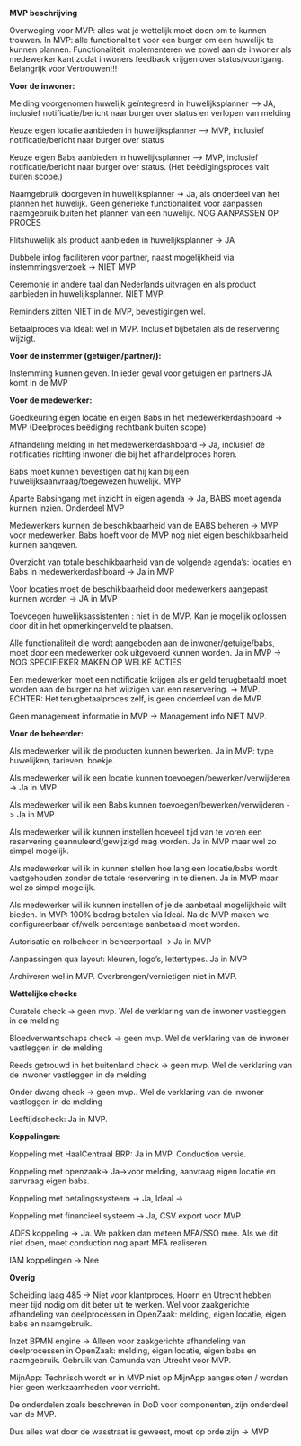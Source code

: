 **MVP beschrijving**

Overweging voor MVP: alles wat je wettelijk moet doen om te kunnen trouwen.
In MVP: alle functionaliteit voor een burger om een huwelijk te kunnen plannen. 
Functionaliteit implementeren we zowel aan de inwoner als medewerker kant zodat inwoners feedback krijgen over status/voortgang. Belangrijk voor Vertrouwen!!!

**Voor de inwoner:**

Melding voorgenomen huwelijk geïntegreerd in huwelijksplanner --> JA, inclusief notificatie/bericht naar burger over status en verlopen van melding

Keuze eigen locatie aanbieden in huwelijksplanner --> MVP, inclusief notificatie/bericht naar burger over status

Keuze eigen Babs aanbieden in huwelijksplanner --> MVP, inclusief notificatie/bericht naar burger over status. (Het beëdigingsproces valt buiten scope.)

Naamgebruik doorgeven in huwelijksplanner -> Ja, als onderdeel van het plannen het huwelijk. Geen generieke functionaliteit voor aanpassen naamgebruik buiten het plannen van een huwelijk. NOG AANPASSEN OP PROCES


Flitshuwelijk als product aanbieden in huwelijksplanner -> JA

Dubbele inlog faciliteren voor partner, naast mogelijkheid via instemmingsverzoek -> NIET MVP

Ceremonie in andere taal dan Nederlands uitvragen en als product aanbieden in huwelijksplanner. 
NIET MVP.

Reminders zitten NIET in de MVP, bevestigingen wel. 

Betaalproces via Ideal: wel in MVP. Inclusief bijbetalen als de reservering wijzigt.

**Voor de instemmer (getuigen/partner/):**

Instemming kunnen geven. In ieder geval voor getuigen en partners JA komt in de MVP

**Voor de medewerker:**

Goedkeuring eigen locatie en eigen Babs in het medewerkerdashboard -> MVP (Deelproces beëdiging rechtbank buiten scope)

Afhandeling melding in het medewerkerdashboard -> Ja, inclusief de notificaties richting inwoner die bij het afhandelproces horen.

Babs moet kunnen bevestigen dat hij kan bij een huwelijksaanvraag/toegewezen huwelijk. MVP

Aparte Babsingang met inzicht in eigen agenda -> Ja, BABS moet agenda kunnen inzien. Onderdeel MVP

Medewerkers kunnen de beschikbaarheid van de BABS beheren -> MVP voor medewerker.
Babs hoeft voor de MVP nog niet eigen beschikbaarheid kunnen aangeven.

Overzicht van totale beschikbaarheid van de volgende agenda’s: locaties en Babs in medewerkerdashboard -> Ja in MVP

Voor locaties moet de beschikbaarheid door medewerkers aangepast kunnen worden -> JA in MVP

Toevoegen huwelijksassistenten : niet in de MVP. Kan je mogelijk oplossen door dit in het opmerkingenveld te plaatsen.

Alle functionaliteit die wordt aangeboden aan de inwoner/getuige/babs, moet door een medewerker ook uitgevoerd kunnen worden. Ja in MVP -> NOG SPECIFIEKER MAKEN OP WELKE ACTIES

Een medewerker moet een notificatie krijgen als er geld terugbetaald moet worden aan de burger na het wijzigen van een reservering. -> MVP. ECHTER: Het terugbetaalproces zelf, is geen onderdeel van de MVP.

Geen management informatie in MVP -> Management info NIET MVP.

**Voor de beheerder:**

Als medewerker wil ik de producten kunnen bewerken. Ja in MVP: type huwelijken, tarieven, boekje.

Als medewerker wil ik een locatie kunnen toevoegen/bewerken/verwijderen -> Ja in MVP

Als medewerker wil ik een Babs kunnen toevoegen/bewerken/verwijderen -> Ja in MVP

Als medewerker wil ik kunnen instellen hoeveel tijd van te voren een reservering geannuleerd/gewijzigd mag worden. Ja in MVP maar wel zo simpel mogelijk. 

Als medewerker wil ik in kunnen stellen hoe lang een locatie/babs wordt vastgehouden zonder de totale reservering in te dienen. Ja in MVP maar wel zo simpel mogelijk. 

Als medewerker wil ik kunnen instellen of je de aanbetaal mogelijkheid wilt bieden. In MVP: 100% bedrag betalen via Ideal. Na de MVP maken we configureerbaar of/welk percentage aanbetaald moet worden.

Autorisatie en rolbeheer in beheerportaal -> Ja in MVP

Aanpassingen qua layout: kleuren, logo’s, lettertypes. Ja in MVP

Archiveren wel in MVP. Overbrengen/vernietigen niet in MVP.

**Wettelijke checks**

Curatele check -> geen mvp. Wel de verklaring van de inwoner vastleggen in de melding

Bloedverwantschaps check -> geen mvp. Wel de verklaring van de inwoner vastleggen in de melding

Reeds getrouwd in het buitenland check -> geen mvp. Wel de verklaring van de inwoner vastleggen in de melding

Onder dwang check -> geen mvp.. Wel de verklaring van de inwoner vastleggen in de melding

Leeftijdscheck: Ja in MVP. 

**Koppelingen:**

Koppeling met HaalCentraal BRP: Ja in MVP. Conduction versie.

Koppeling met openzaak-> Ja->voor melding, aanvraag eigen locatie en aanvraag eigen babs.

Koppeling met betalingssysteem -> Ja, Ideal -> 

Koppeling met financieel systeem -> Ja, CSV export voor MVP.

ADFS koppeling -> Ja. We pakken dan meteen MFA/SSO mee. Als we dit niet doen, moet conduction nog apart MFA realiseren.

IAM koppelingen -> Nee

**Overig**

Scheiding laag 4&5 -> Niet voor klantproces, Hoorn en Utrecht hebben meer tijd nodig om dit beter uit te werken. Wel voor zaakgerichte afhandeling van deelprocessen in OpenZaak: melding, eigen locatie, eigen babs en naamgebruik. 

Inzet BPMN engine -> Alleen voor zaakgerichte afhandeling van deelprocessen in OpenZaak: melding, eigen locatie, eigen babs en naamgebruik. Gebruik van Camunda van Utrecht voor MVP.

MijnApp: Technisch wordt er in MVP niet op MijnApp aangesloten / worden hier geen werkzaamheden voor verricht. 

De onderdelen zoals beschreven in DoD voor componenten, zijn onderdeel van de MVP.

Dus alles wat door de wasstraat is geweest, moet op orde zijn -> MVP 

